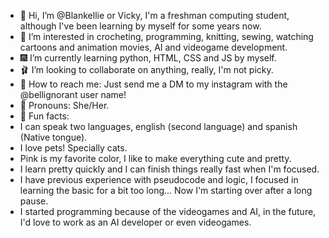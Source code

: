 - 🌷 Hi, I’m @Blankellie or Vicky, I'm a freshman computing student, although I've been learning by myself for some years now.
- 🌺 I’m interested in crocheting, programming, knitting, sewing, watching cartoons and animation movies, AI and videogame development.
- 🎆 I’m currently learning python, HTML, CSS and JS by myself.
- 🩰 I’m looking to collaborate on anything, really, I'm not picky.
- 🎀 How to reach me: Just send me a DM to my instagram with the @bellignorant user name!
- 🌸 Pronouns: She/Her.
- 💟 Fun facts:
-  I can speak two languages, english (second language) and spanish (Native tongue).
- I love pets! Specially cats.
- Pink is my favorite color, I like to make everything cute and pretty.
- I learn pretty quickly and I can finish things really fast when I'm focused.
- I have previous experience with pseudocode and logic, I focused in learning the basic for a bit too long... Now I'm starting over after a long pause.
- I started programming because of the videogames and AI, in the future, I'd love to work as an AI developer or even videogames.

<!---
Blankellie/Blankellie is a ✨ special ✨ repository because its `README.md` (this file) appears on your GitHub profile.
You can click the Preview link to take a look at your changes.
--->
